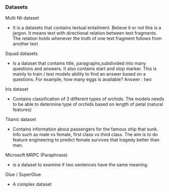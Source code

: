 ### Datasets

Multi Nli dataset
- It is a datasets that contains textual entailment. Believe it or not this is a jargon. 
 It means text with directional relation between text fragments. The relation holds whenever the truth of one text fragment follows from another text

Squad datasets 
- Is a dataset that contains title, paragraphs,subdivided into many questions and answers. It also contains start and stop marker. This is mainly to train / test models ability to find an answer based on a questions. For example, how many eggs is available? Answer : two

Iris dataset 
- Contains  classification of 3 different types of orchids. The models needs to be able to determine type of orchids based on length of petal (natural features)

Titanic dataset
- Contains information about passengers for the famous ship that sunk. Info such as male vs female, first class vs third class. The aim is to do feature engineering to predict female survives that tragedy better than man. 

Microsoft MRPC (Paraphrase)
- is a dataset to examine if two sentences have the same meaning.


Glue / SuperGlue 
- A complex dataset 